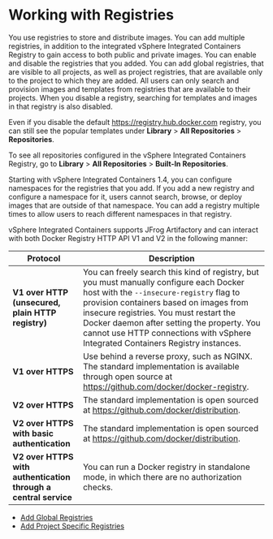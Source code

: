 # Working with Registries #

You use registries to store and distribute images. You can add multiple registries, in addition to the integrated vSphere Integrated Containers Registry to gain access to both public and private images. You can enable and disable the registries that you added. You can add global registries, that are visible to all projects, as well as project registries, that are available only to the project to which they are added. All users can only search and provision images and templates from registries that are available to their projects. When you disable a registry, searching for templates and images in that registry is also disabled. 

Even if you disable the default https://registry.hub.docker.com registry, you can still see the popular templates under **Library** > **All Repositories** > **Repositories**.

To see all repositories configured in the vSphere Integrated Containers Registry, go to **Library** > **All Repositories** > **Built-In Repositories**.

Starting with vSphere Integrated Containers 1.4, you can configure namespaces for the registries that you add. If you add a new registry and configure a namespace for it, users cannot search, browse, or deploy images that are outside of that namespace. You can add a registry multiple times to allow users to reach different namespaces in that registry.  

vSphere Integrated Containers supports JFrog Artifactory and can interact with both Docker Registry HTTP API V1 and V2 in the following manner:

Protocol | Description
------------ | -------------
**V1 over HTTP (unsecured, plain HTTP registry)** | You can freely search this kind of registry, but you must manually configure each Docker host with the `--insecure-registry` flag to provision containers based on images from insecure registries. You must restart the Docker daemon after setting the property. You cannot use HTTP connections with vSphere Integrated Containers Registry instances.
**V1 over HTTPS** | Use behind a reverse proxy, such as NGINX. The standard implementation is available through open source at https://github.com/docker/docker-registry.
**V2 over HTTPS** | The standard implementation is open sourced at https://github.com/docker/distribution.
**V2 over HTTPS with basic authentication** | The standard implementation is open sourced at https://github.com/docker/distribution.
**V2 over HTTPS with authentication through a central service** | You can run a Docker registry in standalone mode, in which there are no authorization checks.

- [Add Global Registries](add_repos_in_portal.md)
- [Add Project Specific Registries](add_project_registry.md)


